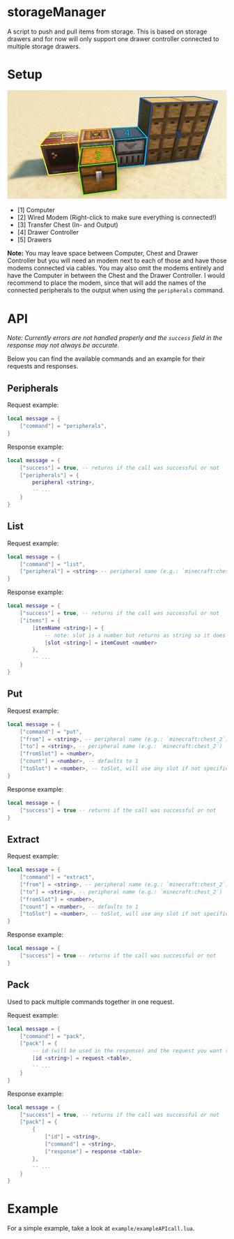 # storageManager
A script to push and pull items from storage. This is based on storage drawers and for now will only support one drawer controller connected to multiple storage drawers.

# Setup
![Setup](setup/storageManager.jpg)
- [1] Computer
- [2] Wired Modem (Right-click to make sure everything is connected!)
- [3] Transfer Chest (In- and Output)
- [4] Drawer Controller
- [5] Drawers

**Note:** You may leave space between Computer, Chest and Drawer Controller but you will need an modem next to each of those and have those modems connected via cables.
You may also omit the modems entirely and have the Computer in between the Chest and the Drawer Controller. I would recommend to place the modem, since that will add the names of the connected peripherals to the output when using the `peripherals` command.

# API
_Note: Currently errors are not handled properly and the `success` field in the response may not always be accurate._

Below you can find the available commands and an example for their requests and responses.

## Peripherals
Request example:
```lua
local message = {
    ["command"] = "peripherals",
}
```

Response example:
```lua
local message = {
    ["success"] = true, -- returns if the call was successful or not
    ["peripherals"] = {
        peripheral <string>,
        -- ...
    }
}
```

## List
Request example:
```lua
local message = {
    ["command"] = "list",
    ["peripheral"] = <string> -- peripheral name (e.g.: `minecraft:chest_2`)
}
```

Response example:
```lua
local message = {
    ["success"] = true, -- returns if the call was successful or not
    ["items"] = {
        [itemName <string>] = {
            -- note: slot is a number but returns as string so it does not mess with the table
            [slot <string>] = itemCount <number>
        },
        -- ...
    }
}
```

## Put
Request example:
```lua
local message = {
    ["command"] = "put",
    ["from"] = <string>, -- peripheral name (e.g.: `minecraft:chest_2`)
    ["to"] = <string>, -- peripheral name (e.g.: `minecraft:chest_2`)
    ["fromSlot"] = <number>,
    ["count"] = <number>, -- defaults to 1
    ["toSlot"] = <number>, -- toSlot, will use any slot if not specified
}
```

Response example:
```lua
local message = {
    ["success"] = true -- returns if the call was successful or not
}
```

## Extract
Request example:
```lua
local message = {
    ["command"] = "extract",
    ["from"] = <string>, -- peripheral name (e.g.: `minecraft:chest_2`)
    ["to"] = <string>, -- peripheral name (e.g.: `minecraft:chest_2`)
    ["fromSlot"] = <number>,
    ["count"] = <number>, -- defaults to 1
    ["toSlot"] = <number>, -- toSlot, will use any slot if not specified
}
```

Response example:
```lua
local message = {
    ["success"] = true -- returns if the call was successful or not
}
```

## Pack
Used to pack multiple commands together in one request.

Request example:
```lua
local message = {
    ["command"] = "pack",
    ["pack"] = {
        -- id (will be used in the response) and the request you want to pack
        [id <string>] = request <table>,
        -- ...
    }
}
```

Response example:
```lua
local message = {
    ["success"] = true, -- returns if the call was successful or not
    ["pack"] = {
        {
            ["id"] = <string>,
            ["command"] = <string>,
            ["response"] = response <table>
        },
        -- ...
    }
}
```

# Example
For a simple example, take a look at `example/exampleAPIcall.lua`.